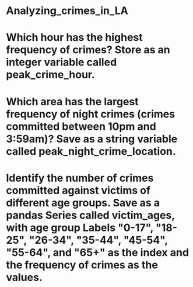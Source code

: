 # Analyzing_crimes_in_LA
# Which hour has the highest frequency of crimes? Store as an integer variable called peak_crime_hour.
# Which area has the largest frequency of night crimes (crimes committed between 10pm and 3:59am)? Save as a string variable called peak_night_crime_location.
# Identify the number of crimes committed against victims of different age groups. Save as a pandas Series called victim_ages, with age group Labels "0-17", "18-25", "26-34", "35-44", "45-54", "55-64", and "65+" as the index and the frequency of crimes as the values.
